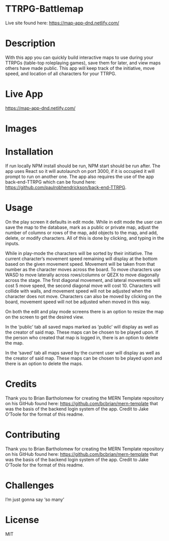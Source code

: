 # TTRPG-Battlemap

Live site found here: https://map-app-dnd.netlify.com/

# Description
With this app you can quickly build interactive maps to use during your TTRPGs (table-top roleplaying games), save them for later, and view maps others have made public. This app will keep track of the initiative, move speed, and location of all characters for your TTRPG. 

# Live App
https://map-app-dnd.netlify.com/

# Images


# Installation
If run locally NPM install should be run, NPM start should be run after. The app uses React so it will autolaunch on port 3000, if it is occupied it will prompt to run on another one. The app also requires the use of the app back-end-TTRPG which can be found here: https://github.com/paulrobhendrickson/back-end-TTRPG. 

# Usage
On the play screen it defaults in edit mode. While in edit mode the user can save the map to the database, mark as a public or private map, adjust the number of columns or rows of the map, add objects to the map, and add, delete, or modify characters. All of this is done by clicking, and typing in the inputs. 

While in play-mode the characters will be sorted by their initiative. The current character’s movement speed remaining will display at the bottom based on the given movement speed. Movement will be taken from that number as the character moves across the board.  To move characters use WASD to move laterally across rows/columns or QEZX to move diagonally across the stage. The first diagonal movement, and lateral movements will cost 5 move speed, the second diagonal move will cost 10. Characters will collide with walls, and movement speed will not be adjusted when the character does not move. Characters can also be moved by clicking on the board, movement speed will not be adjusted when moved in this way.

 On both the edit and play mode screens there is an option to resize the map on the screen to get the desired view.

In the ‘public’ tab all saved maps marked as ‘public’ will display as well as the creator of said map. These maps can be chosen to be played upon. If the person who created that map is logged in,  there is an option to delete the map.

In the ‘saved’ tab all maps saved by the current user will display as well as the creator of said map. These maps can be chosen to be played upon and there is an option to delete the maps.

# Credits
Thank you to Brian Bartholomew for creating the MERN Template repository on his GitHub found here: https://github.com/bcbrian/mern-template that was the basis of the backend login system of the app. Credit to Jake O’Toole for the format of this readme.


# Contributing
Thank you to Brian Bartholomew for creating the MERN Template repository on his GitHub found here: https://github.com/bcbrian/mern-template that was the basis of the backend login system of the app. Credit to Jake O’Toole for the format of this readme.


# Challenges
I’m just gonna say ‘so many’

# License
MIT
